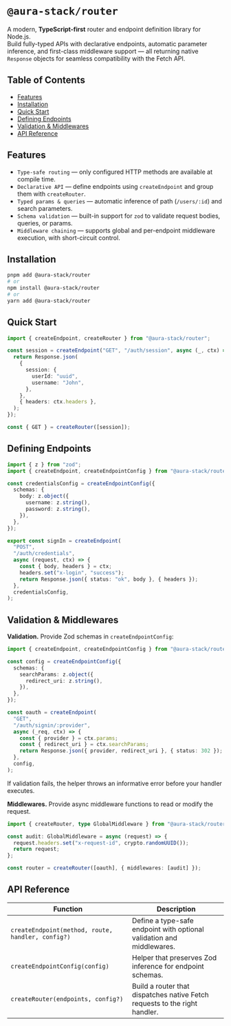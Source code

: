 # `@aura-stack/router`

A modern, **TypeScript-first** router and endpoint definition library for Node.js.  
Build fully-typed APIs with declarative endpoints, automatic parameter inference, and first-class middleware support — all returning native `Response` objects for seamless compatibility with the Fetch API.

## Table of Contents

- [Features](#features)
- [Installation](#installation)
- [Quick Start](#quick-start)
- [Defining Endpoints](#defining-endpoints)
- [Validation & Middlewares](#validation--middlewares)
- [API Reference](#api-reference)

## Features

- `Type-safe routing` — only configured HTTP methods are available at compile time.
- `Declarative API` — define endpoints using `createEndpoint` and group them with `createRouter`.
- `Typed params & queries` — automatic inference of path (`/users/:id`) and search parameters.
- `Schema validation` — built-in support for `zod` to validate request bodies, queries, or params.
- `Middleware chaining` — supports global and per-endpoint middleware execution, with short-circuit control.

## Installation

```bash
pnpm add @aura-stack/router
# or
npm install @aura-stack/router
# or
yarn add @aura-stack/router
```

## Quick Start

```ts
import { createEndpoint, createRouter } from "@aura-stack/router";

const session = createEndpoint("GET", "/auth/session", async (_, ctx) => {
  return Response.json(
    {
      session: {
        userId: "uuid",
        username: "John",
      },
    },
    { headers: ctx.headers },
  );
});

const { GET } = createRouter([session]);
```

## Defining Endpoints

```ts
import { z } from "zod";
import { createEndpoint, createEndpointConfig } from "@aura-stack/router";

const credentialsConfig = createEndpointConfig({
  schemas: {
    body: z.object({
      username: z.string(),
      password: z.string(),
    }),
  },
});

export const signIn = createEndpoint(
  "POST",
  "/auth/credentials",
  async (request, ctx) => {
    const { body, headers } = ctx;
    headers.set("x-login", "success");
    return Response.json({ status: "ok", body }, { headers });
  },
  credentialsConfig,
);
```

## Validation & Middlewares

**Validation.** Provide Zod schemas in `createEndpointConfig`:

```ts
import { createEndpoint, createEndpointConfig } from "@aura-stack/router";

const config = createEndpointConfig({
  schemas: {
    searchParams: z.object({
      redirect_uri: z.string(),
    }),
  },
});

const oauth = createEndpoint(
  "GET",
  "/auth/signin/:provider",
  async (_req, ctx) => {
    const { provider } = ctx.params;
    const { redirect_uri } = ctx.searchParams;
    return Response.json({ provider, redirect_uri }, { status: 302 });
  },
  config,
);
```

If validation fails, the helper throws an informative error before your handler executes.

**Middlewares.** Provide async middleware functions to read or modify the request.

```ts
import { createRouter, type GlobalMiddleware } from "@aura-stack/router";

const audit: GlobalMiddleware = async (request) => {
  request.headers.set("x-request-id", crypto.randomUUID());
  return request;
};

const router = createRouter([oauth], { middlewares: [audit] });
```

## API Reference

| Function                                          | Description                                                                |
| ------------------------------------------------- | -------------------------------------------------------------------------- |
| `createEndpoint(method, route, handler, config?)` | Define a type-safe endpoint with optional validation and middlewares.      |
| `createEndpointConfig(config)`                    | Helper that preserves Zod inference for endpoint schemas.                  |
| `createRouter(endpoints, config?)`                | Build a router that dispatches native Fetch requests to the right handler. |
